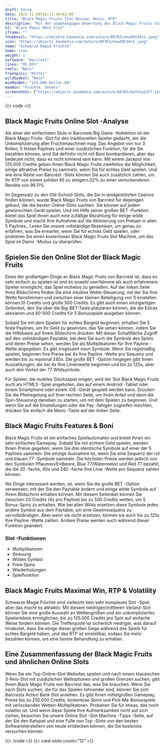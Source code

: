 ```yaml
---
draft: false
date: 2022-11-09T16:17:38+03:00
title: "Black Magic Fruits Slot Review, Bonus, RTP"
description: "Mit der unabhängigen Bewertung des Black Magic Fruits Slot aus Barcrest können Sie kostenlos oder echtes Geld spielen und hier einen Bonus erhalten!"
h1: "Black Magic Obst Slot"
iframe: ""
thumbnail: "https://objekte.kaxmedia.com/auto/o/88763/eead0534c5.jpeg"
icon: "https://objects.kaxmedia.com/auto/o/88763/eead0534c5.jpeg"
name: "Schwarze Magie Früchte"
home: true
weight: 1
software: "Barcrest"
lines: "95.02%"
reels: "Nein"
freeSpins: "Mittel"
wildSymbol: "Nein"
minMaxBet: "125.000 Dollar.00"
maxWin: "Früchte, Sevens"
screenshots: ["https://objects.kaxmedia.com/auto/o/88765/6efe5a53f7.jpeg"]
---
```


{{< code >}}<h2>Black Magic Fruits Online Slot -Analyse</h2><p>Als einer der einfachsten Slots in Barcrests Big Game -Kollektion ist der Black Magic Fruits -Slot für den traditionellen Spieler gedacht, der die Unkomplizierung alter Fruchtmaschinen mag. Das Angebot von nur 3 Rollen, 5 festen Paylines und einer zusätzlichen Funktion, für die Sie bezahlen können, wird Sie definitiv nicht mit Boni bombardieren, aber das bedeutet nicht, dass es nicht lohnend sein kann. Mit einem Jackpot von 125.000 Credits geben Ihnen Black Magic Fruits zweifellos die Möglichkeit, einige attraktive Preise zu sammeln, wenn Sie für echtes Geld spielen. Und wie eine Reihe von Barcrest -Slots können Sie auch zusätzlich zahlen, um Ihr RTP von einem soliden 95 zu steigern.02% zu einer verlockenderen Rendite von 96.11%.</p><p>Im Gegensatz zu den Old-School-Slots, die Sie in landgestützten Casinos finden können, wurde Black Magic Fruits von Barcrest für diejenigen gebaut, die die besten Online-Slots suchten. Sie können auf jedem gewünschten Gerät spielen. Und mit Hilfe seiner großen BET -Funktion bietet das Spiel Ihnen auch eine zufällige Bezahlung für einige wilde Symbole und macht Ihre Aufnahme auf die Aktivierung von Preisen in allen 5 Paylines,. Lesen Sie unsere vollständige Rezension, um genau zu erfahren, was Sie erwartet, wenn Sie für echtes Geld spielen, oder probieren Sie einen kostenlosen Black Magic Fruits Slot Machine, um das Spiel im Demo -Modus zu überprüfen.</p><h2>Spielen Sie den Online Slot der Black Magic Fruits</h2><p>Eines der großartigen Dinge an Black Magic Fruits von Barcrest ist, dass es sehr einfach zu spielen ist und es sowohl unerfahrene als auch erfahrenere Spieler ermöglicht, das Spiel mühelos zu genießen. Auf der linken Seite Ihres Bildschirms finden Sie eine intuitive Wette-Steuerung, mit der Sie Ihre Wette feinstimmen und zwischen einer kleinen Beteiligung von 0 einstellen können.10 Credits und große 500 Credits. Es gibt auch einen einzigartigen Seitenbet, den Sie über die Big-BET-Taste platzieren können, die die Extras aktivieren und 40-500 Credits für 5 Bonusspiele ausgeben können.</p><p>Sobald Sie mit dem Spielen für echtes Bargeld beginnen, erhalten Sie 5 feste Paylines, um Ihr Geld zu gewinnen, das Sie sehen können, indem Sie die Hilfebaste auf Ihrem Bildschirm drücken. Mit dieser Schaltfläche Zugriff auf den vollständigen Paytable, bei dem Sie auch die Symbole des Spiels und deren Preise sehen, werden Sie als Multiplikatoren für Ihre Payline -Wette angegeben. Es gibt insgesamt neun Symbole. Wenn Sie regelmäßig spielen, beginnen Ihre Preise bei 4x Ihre Payline -Wette pro Sequenz und werden bis zu maximal 240x. Die große BET -Option hingegen gibt Ihnen Auszahlungen, die bei 4x Ihre Linienwette beginnen und bis zu 125x, aber auch den Vorteil der 77 Wildsymbole.</p><p>Für Spieler, die mobiles Glücksspiel mögen, wird der Slot Black Magic Fruits auch als HTML5 -Spiel angeboten, das auf einem Android -Tablet oder einem Smartphone oder einem iOS -Gerät gespielt werden kann. Drücken Sie die Pfeilregelung auf Ihrer rechten Seite, um Ihren Anteil und dann die Spin-Steuerung daneben zu starten, um mit dem Spielen zu beginnen. Und wenn Sie auf die Einstellungen oder die Pay -fähigen zugreifen möchten, drücken Sie einfach die Menü -Taste auf der linken Seite.</p><h2>Black Magic Fruits Features & Boni</h2><p>Black Magic Fruits ist ein einfaches Spielautomaten und bietet Ihnen ein sehr einfaches Gameplay. Sobald Sie mit echtem Geld spielen, werden Ihnen Preise gegeben, wenn Sie drei identische Symbole auf einer der 5 Paylines sammeln. Die einzige Ausnahme ist, wenn Sie eine Sequenz der rot und blauen 77 -Symbole sammeln. Die höchsten Preise werden jedoch von den Symbolen Pflaumen/Erdbeere, Blue 77/Watermelon und Red 77 bezahlt, die die 20 -fache, 40x und 240 -fache Ihre Linie -Wette pro Sequenz zahlen können.</p><p>Wo Dinge interessant werden, ist, wenn Sie die große BET -Option verwenden, mit der Sie den Paytable ändern und einige wilde Symbole auf Ihrem Bildschirm erhalten können. Mit diesem Seitenbet können Sie zwischen 20 Credits (4x pro Payline) bis zu 500 Credits wetten, um 5 Bonus-Spins zu erhalten. Wie bei allen Wilds ersetzen diese Symbole jedes andere Symbol aus dem Paytable, um eine Gewinnsequenz zu vervollständigen. Aber wenn sie nicht ersetzen, können sie auch bis zu 125x Ihre Payline -Wette zahlen. Andere Preise werden auch während dieser Funktion geändert.</p><h3>
Slot -Funktionen</h3><ul>
<li></span>
Multiplikatoren</li>
<li></span>
Streuung</li>
<li></span>
Wildes Symbol</li>
<li></span>
Freie Spins</li>
<li></span>
Wiederholungen</li>
<li></span>
Spielfunktion</li></ul><h2>Black Magic Fruits Maximal Win, RTP & Volatility</h2><p>Schwarze Magie Früchte sind vielleicht kein sehr komplexes Slot -Spiel, aber das macht es attraktiv. Mit diesem niedrigen/mittleren Varianz-Slot können Sie eine große Auswahl an Wettengrößen und ein unkompliziertes Spielerlebnis ermöglichen, bis zu 125.000 Credits pro Spin auf einfache Weise fordern können. Die Trefferquote ist sicherlich niedriger, was darauf hindeutet, dass Sie einige dieser großen Siege während des Spiels für echtes Bargeld haben, und das RTP ist einstellbar, sodass Sie mehr bezahlen können, um eine fairere Behandlung zu erhalten.</p><h2>Eine Zusammenfassung der Black Magic Fruits und ähnlichen Online Slots</h2><p>Wenn Sie ein Top-Online-Slot-Websites spielen und nach einem klassischen 3-Reis-Slot mit zusätzlichen Wettoptionen und großen Grenzen suchen, gibt Ihnen Black Magic Fruits von Barcrest das, was Sie brauchen. Wenn Sie nach Slots suchen, die für das Spielen lohnender sind, können Sie sich Barcrests Action Bank Slot ansehen. Es gibt Ihnen mittelgroßen Gameplay, Preise bis zu 250.000 Credits, kostenlose Spins und Pick-Me-Bonusspiele mit verlockenden Wetten-Multiplikatoren. Probieren Sie für etwas, das noch volatiler ist. Und wenn diese Spiele Ihre Aufmerksamkeit nicht auf sich ziehen, besuchen Sie unsere Online Slot -Slot Machine -Tipps -Seite, auf der Sie den Ratspiel und eine Fülle von Top -Slots von den besten Softwareherstellern von heute entdecken können, die Sie kostenlos versuchen können.</p>{{< /code >}}
 {{< card-slots count="12" >}}